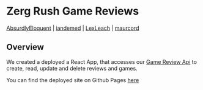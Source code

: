 # Zerg Rush Game Reviews

[AbsurdlyEloquent](https://github.com/AbsurdlyEloquent) | [iandemed](https://github.com/iandemed) | [LexLeach](https://github.com/LexLeach) | [maurcord](https://github.com/maurcord)

## Overview

We created a deployed a React App, that accesses our [Game Review Api](https://github.com/iandemed/zr-game-informer-api) to create, read, update and delete reviews and games.

You can find the deployed site on Github Pages [here](https://absurdlyeloquent.github.io/game-review-api)
